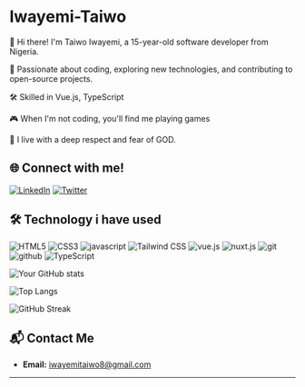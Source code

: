 # Iwayemi-Taiwo

👋 Hi there! I'm Taiwo Iwayemi, a 15-year-old software developer from Nigeria.

🌟 Passionate about coding, exploring new technologies, and contributing to open-source projects.

🛠️ Skilled in Vue.js, TypeScript

🎮 When I'm not coding, you'll find me playing games

🙏 I live with a deep respect and fear of GOD.


## 🌐 Connect with me!

[![LinkedIn](https://img.shields.io/badge/LinkedIn-blue?style=for-the-badge&logo=linkedin)](https://www.linkedin.com//in/iwayemitaiwo/)
[![Twitter](https://img.shields.io/badge/Twitter-blue?style=for-the-badge&logo=twitter)](https://twitter.com/iwayemi86)


## 🛠️ Technology i have used
![HTML5](https://img.shields.io/badge/-HTML5-05122A?style=flat&logo=html5)
![CSS3](https://img.shields.io/badge/-CSS3-05122A?style=flat&logo=css3)
![javascript](https://img.shields.io/badge/-javascript-05122A?style=flat&logo=javascript)
![Tailwind CSS](https://img.shields.io/badge/-TailwindCSS-05122A?style=flat&logo=tailwindcss)
![vue.js](https://img.shields.io/badge/-vue.js-05122A?style=flat&logo=vue.js)
![nuxt.js](https://img.shields.io/badge/-nuxt.js-05122A?style=flat&logo=nuxt.js)
![git](https://img.shields.io/badge/-git-05122A?style=flat&logo=git)
![github](https://img.shields.io/badge/-github-05122A?style=flat&logo=github)
![TypeScript](https://img.shields.io/badge/-TypeScript-05122A?style=flat&logo=typescript)


![Your GitHub stats](https://github-readme-stats.vercel.app/api?username=tobi-2008&show_icons=true&theme=radical)


![Top Langs](https://github-readme-stats.vercel.app/api/top-langs/?username=tobi-2008&layout=compact&theme=radical)

![GitHub Streak](http://github-readme-streak-stats.herokuapp.com?user=tobi-2008&theme=radical&date_format=M%20j%5B%2C%20Y%5D)


## 📬 Contact Me

- **Email:** iwayemitaiwo8@gmail.com

---

